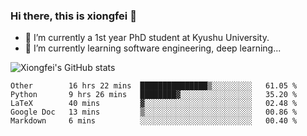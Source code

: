 ### Hi there, this is xiongfei 👋


- 🔭 I’m currently a 1st year PhD student at Kyushu University.
- 🌱 I’m currently learning software engineering, deep learning...

<!--
**Toma62299781/Toma62299781** is a ✨ _special_ ✨ repository because its `README.md` (this file) appears on your GitHub profile.
Here are some ideas to get you started:
-->

![Xiongfei's GitHub stats](https://github-readme-stats.vercel.app/api?username=Toma62299781)

<!--START_SECTION:waka-->
```text
Other        16 hrs 22 mins  ███████████████▒░░░░░░░░░   61.05 % 
Python       9 hrs 26 mins   ████████▓░░░░░░░░░░░░░░░░   35.20 % 
LaTeX        40 mins         ▓░░░░░░░░░░░░░░░░░░░░░░░░   02.48 % 
Google Doc   13 mins         ▒░░░░░░░░░░░░░░░░░░░░░░░░   00.86 % 
Markdown     6 mins          ░░░░░░░░░░░░░░░░░░░░░░░░░   00.40 % 
```
<!--END_SECTION:waka-->

